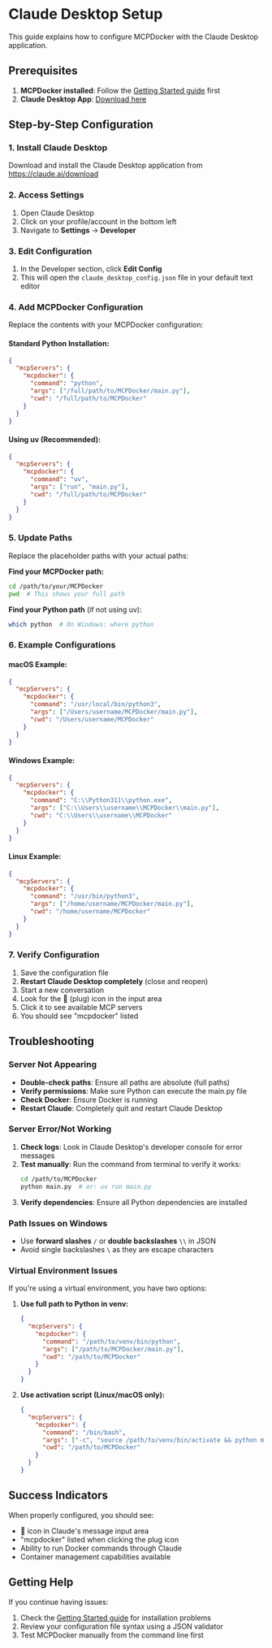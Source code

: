 # Claude Desktop Setup

This guide explains how to configure MCPDocker with the Claude Desktop application.

## Prerequisites

1. **MCPDocker installed**: Follow the [Getting Started guide](start.md) first
2. **Claude Desktop App**: [Download here](https://claude.ai/download)

## Step-by-Step Configuration

### 1. Install Claude Desktop
Download and install the Claude Desktop application from https://claude.ai/download

### 2. Access Settings
1. Open Claude Desktop
2. Click on your profile/account in the bottom left
3. Navigate to **Settings** → **Developer**

### 3. Edit Configuration
1. In the Developer section, click **Edit Config**
2. This will open the `claude_desktop_config.json` file in your default text editor

### 4. Add MCPDocker Configuration

Replace the contents with your MCPDocker configuration:

#### Standard Python Installation:
```json
{
  "mcpServers": {
    "mcpdocker": {
      "command": "python",
      "args": ["/full/path/to/MCPDocker/main.py"],
      "cwd": "/full/path/to/MCPDocker"
    }
  }
}
```

#### Using uv (Recommended):
```json
{
  "mcpServers": {
    "mcpdocker": {
      "command": "uv",
      "args": ["run", "main.py"],
      "cwd": "/full/path/to/MCPDocker"
    }
  }
}
```

### 5. Update Paths
Replace the placeholder paths with your actual paths:

**Find your MCPDocker path:**
```bash
cd /path/to/your/MCPDocker
pwd  # This shows your full path
```

**Find your Python path** (if not using uv):
```bash
which python  # On Windows: where python
```

### 6. Example Configurations

#### macOS Example:
```json
{
  "mcpServers": {
    "mcpdocker": {
      "command": "/usr/local/bin/python3",
      "args": ["/Users/username/MCPDocker/main.py"],
      "cwd": "/Users/username/MCPDocker"
    }
  }
}
```

#### Windows Example:
```json
{
  "mcpServers": {
    "mcpdocker": {
      "command": "C:\\Python311\\python.exe",
      "args": ["C:\\Users\\username\\MCPDocker\\main.py"],
      "cwd": "C:\\Users\\username\\MCPDocker"
    }
  }
}
```

#### Linux Example:
```json
{
  "mcpServers": {
    "mcpdocker": {
      "command": "/usr/bin/python3",
      "args": ["/home/username/MCPDocker/main.py"],
      "cwd": "/home/username/MCPDocker"
    }
  }
}
```

### 7. Verify Configuration
1. Save the configuration file
2. **Restart Claude Desktop completely** (close and reopen)
3. Start a new conversation
4. Look for the 🔌 (plug) icon in the input area
5. Click it to see available MCP servers
6. You should see "mcpdocker" listed

## Troubleshooting

### Server Not Appearing
- **Double-check paths**: Ensure all paths are absolute (full paths)
- **Verify permissions**: Make sure Python can execute the main.py file
- **Check Docker**: Ensure Docker is running
- **Restart Claude**: Completely quit and restart Claude Desktop

### Server Error/Not Working
1. **Check logs**: Look in Claude Desktop's developer console for error messages
2. **Test manually**: Run the command from terminal to verify it works:
   ```bash
   cd /path/to/MCPDocker
   python main.py  # or: uv run main.py
   ```
3. **Verify dependencies**: Ensure all Python dependencies are installed

### Path Issues on Windows
- Use **forward slashes** `/` or **double backslashes** `\\` in JSON
- Avoid single backslashes `\` as they are escape characters

### Virtual Environment Issues
If you're using a virtual environment, you have two options:

1. **Use full path to Python in venv:**
   ```json
   {
     "mcpServers": {
       "mcpdocker": {
         "command": "/path/to/venv/bin/python",
         "args": ["/path/to/MCPDocker/main.py"],
         "cwd": "/path/to/MCPDocker"
       }
     }
   }
   ```

2. **Use activation script (Linux/macOS only):**
   ```json
   {
     "mcpServers": {
       "mcpdocker": {
         "command": "/bin/bash",
         "args": ["-c", "source /path/to/venv/bin/activate && python main.py"],
         "cwd": "/path/to/MCPDocker"
       }
     }
   }
   ```

## Success Indicators

When properly configured, you should see:
- 🔌 icon in Claude's message input area
- "mcpdocker" listed when clicking the plug icon
- Ability to run Docker commands through Claude
- Container management capabilities available

## Getting Help

If you continue having issues:
1. Check the [Getting Started guide](start.md) for installation problems
2. Review your configuration file syntax using a JSON validator
3. Test MCPDocker manually from the command line first

